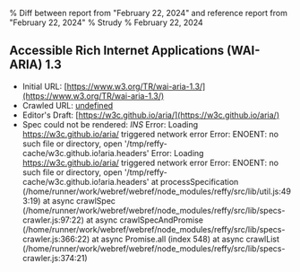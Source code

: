 % Diff between report from "February 22, 2024" and reference report from "February 22, 2024"
% Strudy
% February 22, 2024

## Accessible Rich Internet Applications (WAI-ARIA) 1.3

- Initial URL: [https://www.w3.org/TR/wai-aria-1.3/](https://www.w3.org/TR/wai-aria-1.3/)
- Crawled URL: [undefined](undefined)
- Editor's Draft: [https://w3c.github.io/aria/](https://w3c.github.io/aria/)
- Spec could not be rendered: *INS* Error: Loading https://w3c.github.io/aria/ triggered network error Error: ENOENT: no such file or directory, open '/tmp/reffy-cache/w3c.github.io!aria.headers' Error: Loading https://w3c.github.io/aria/ triggered network error Error: ENOENT: no such file or directory, open '/tmp/reffy-cache/w3c.github.io!aria.headers'
    at processSpecification (/home/runner/work/webref/webref/node_modules/reffy/src/lib/util.js:493:19)
    at async crawlSpec (/home/runner/work/webref/webref/node_modules/reffy/src/lib/specs-crawler.js:97:22)
    at async crawlSpecAndPromise (/home/runner/work/webref/webref/node_modules/reffy/src/lib/specs-crawler.js:366:22)
    at async Promise.all (index 548)
    at async crawlList (/home/runner/work/webref/webref/node_modules/reffy/src/lib/specs-crawler.js:374:21)



